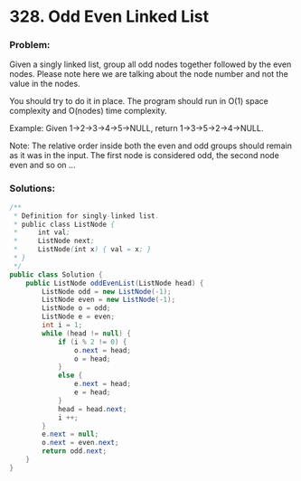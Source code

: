 # 328. Odd Even Linked List

### Problem:

Given a singly linked list, group all odd nodes together followed by the even nodes. Please note here we are talking about the node number and not the value in the nodes.

You should try to do it in place. The program should run in O(1) space complexity and O(nodes) time complexity.

Example:
Given 1->2->3->4->5->NULL,
return 1->3->5->2->4->NULL.

Note:
The relative order inside both the even and odd groups should remain as it was in the input. 
The first node is considered odd, the second node even and so on ...

### Solutions:

```java
/**
 * Definition for singly-linked list.
 * public class ListNode {
 *     int val;
 *     ListNode next;
 *     ListNode(int x) { val = x; }
 * }
 */
public class Solution {
    public ListNode oddEvenList(ListNode head) {
        ListNode odd = new ListNode(-1);
        ListNode even = new ListNode(-1);
        ListNode o = odd;
        ListNode e = even;
        int i = 1;
        while (head != null) {
            if (i % 2 != 0) {
                o.next = head;
                o = head;
            }
            else {
                e.next = head;
                e = head;
            }
            head = head.next;
            i ++;
        }
        e.next = null;
        o.next = even.next;
        return odd.next;
    }
}
```
